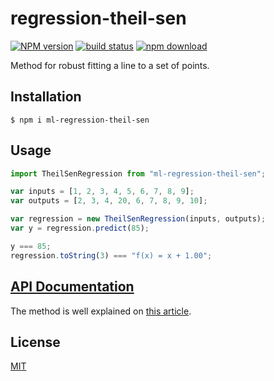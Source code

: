 # regression-theil-sen

[![NPM version][npm-image]][npm-url]
[![build status][travis-image]][travis-url]
[![npm download][download-image]][download-url]

Method for robust fitting a line to a set of points.

## Installation

`$ npm i ml-regression-theil-sen`

## Usage

```js
import TheilSenRegression from "ml-regression-theil-sen";

var inputs = [1, 2, 3, 4, 5, 6, 7, 8, 9];
var outputs = [2, 3, 4, 20, 6, 7, 8, 9, 10];

var regression = new TheilSenRegression(inputs, outputs);
var y = regression.predict(85);

y === 85;
regression.toString(3) === "f(x) = x + 1.00";
```

## [API Documentation](https://mljs.github.io/regression-theil-sen/)

The method is well explained on [this article](https://en.wikipedia.org/wiki/Theil%E2%80%93Sen_estimator).

## License

[MIT](./LICENSE)

[npm-image]: https://img.shields.io/npm/v/ml-regression-theil-sen.svg?style=flat-square
[npm-url]: https://npmjs.org/package/ml-regression-theil-sen
[travis-image]: https://img.shields.io/travis/mljs/regression-theil-sen/main.svg?style=flat-square
[travis-url]: https://travis-ci.org/mljs/regression-theil-sen
[download-image]: https://img.shields.io/npm/dm/ml-regression-theil-sen.svg?style=flat-square
[download-url]: https://npmjs.org/package/ml-regression-theil-sen
